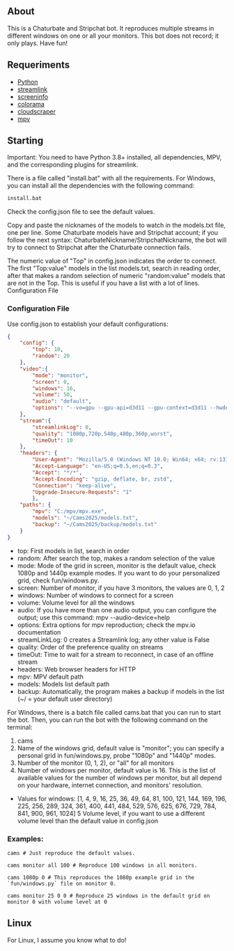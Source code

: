 ## About ##

This is a Chaturbate and Stripchat bot. It reproduces multiple streams in different windows on one or all your monitors. This bot does not record; it only plays. Have fun!

## Requeriments ##

- [Python](https://www.python.org/)
- [streamlink](https://github.com/streamlink/streamlink)
- [screeninfo](https://github.com/rr-wfm/screeninfo)
- [colorama](https://github.com/tartley/colorama)
- [cloudscraper](https://github.com/codelucas/cloudscraper)
- [mpv](https://github.com/mpv-player/mpv)

## Starting ##

Important: You need to have Python 3.8+ installed, all dependencies, MPV, and the corresponding plugins for streamlink.

There is a file called "install.bat"  with all the requirements. For Windows, you can install all the dependencies with the following command:

```bash
install.bat
```
Check the config.json file to see the default values.

Copy and paste the nicknames of the models to watch in the models.txt file, one per line. Some Chaturbate models have and Stripchat account; if you follow the next syntax: ChaturbateNickname/StripchatNickname, the bot will try to connect to Stripchat after the Chaturbate connection fails.

The numeric value of "Top" in config.json indicates the order to connect. The first "Top:value" models in the list models.txt, search in reading order, after that makes a random selection of numeric "random:value" models that are not in the Top. This is useful if you have a list with a lot of lines.
Configuration File

### Configuration File

Use config.json to establish your default configurations:
```json
{
	"config": {
		"top": 10,
		"random": 20
	},
	"video":{
		"mode": "monitor",
		"screen": 0,
		"windows": 16,
		"volume": 50,
		"audio": "default",
		"options": "--vo=gpu --gpu-api=d3d11 --gpu-context=d3d11 --hwdec=d3d11va"
	},
	"stream":{
		"streamlinkLog": 0,
		"quality": "1080p,720p,540p,480p,360p,worst",
		"timeOut": 10
	},
	"headers": {
		"User-Agent": "Mozilla/5.0 (Windows NT 10.0; Win64; x64; rv:131.0) Gecko/20100101 Firefox/131.0",	
		"Accept-Language": "en-US;q=0.5,en;q=0.3",
		"Accept": "*/*",
		"Accept-Encoding": "gzip, deflate, br, zstd",
		"Connection": "keep-alive",
		"Upgrade-Insecure-Requests": "1"
		},
	"paths": {
		"mpv": "C:/mpv/mpv.exe",
		"models": "~/Cams2025/models.txt",
		"backup": "~/Cams2025/backup/models.txt"
	}
}
```
* top: First models in list, search in order
* random: After search the top, makes a random selection of the value
* mode: Mode of the grid in screen, monitor is the default value, check 1080p and 1440p example modes. If you want to do your personalized grid, check fun/windows.py.
* screen: Number of monitor, if you have 3 monitors, the values are 0, 1, 2
* windows: Number of windows to connect for a screen
* volume: Volume level for all the windows
* audio: If you have more than one audio output, you can configure the output; use this command: mpv --audio-device=help
* options: Extra options for mpv reproduction; check the mpv.io documentation
* streamLinkLog: 0 creates a Streamlink log; any other value is False
* quality: Order of the preference quality on streams
* timeOut: Time to wait for a stream to reconnect, in case of an offline stream
* headers: Web browser headers for HTTP
* mpv: MPV default path
* models: Models list default path
* backup: Automatically, the program makes a backup if models in the list (~/ = your default user directory)

For Windows, there is a batch file called cams.bat that you can run to start the bot. Then, you can run the bot with the following command on the terminal:

1. cams
2. Name of the windows grid, default value is "monitor"; you can specify a personal grid in fun/windows.py, probe "1080p"  and "1440p" modes.
3. Number of the monitor (0, 1, 2), or "all" for all monitors
4. Number of windows per monitor, default value is 16. This is the list of available values for the number of windows per monitor, but all depend on your hardware, internet connection, and monitors' resolution.
* Values for windows: [1, 4, 9, 16, 25, 36, 49, 64, 81, 100, 121, 144, 169, 196, 225, 256, 289, 
	324, 361, 400, 441, 484, 529, 576, 625, 676, 729, 784, 841, 900, 961, 1024]
5 Volume level, if you want to use a different volume level than the default value in config.json

### Examples:

```bash\
cams # Just reproduce the default values.

cams monitor all 100 # Reproduce 100 windows in all monitors.

cams 1080p 0 # This reproduces the 1080p example grid in the `fun/windows.py` file on monitor 0.

cams monitor 25 0 0 # Reproduce 25 windows in the default grid on monitor 0 with volume level at 0
```
## Linux

For Linux, I assume you know what to do!
